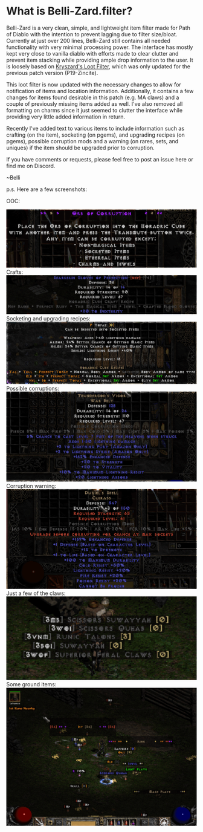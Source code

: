 # What is Belli-Zard.filter?

Belli-Zard is a very clean, simple, and lightweight item filter made for Path of Diablo with the intention to prevent lagging due to filter size/bloat.  Currently at just over 200 lines, Belli-Zard still contains all needed functionality with very minimal processing power.  The interface has mostly kept very close to vanilla diablo with efforts made to clear clutter and prevent item stacking while providing ample drop information to the user.  It is loosely based on <a href="https://www.reddit.com/r/pathofdiablo/comments/g33v35/kryszards_loot_filter_completly_new_one/">Kryszard's Loot Filter</a>, which was only updated for the previous patch version (P19-Zincite).  

This loot filter is now updated with the necessary changes to allow for notification of items and location information.  Additionally, it contains a few changes for items found desirable in this patch (e.g. MA claws) and a couple of previously missing items added as well.  I've also removed all formatting on charms since it just seemed to clutter the interface while providing very little added information in return.

Recently I've added text to various items to include information such as crafting (on the item), socketing (on pgems), and upgrading recipes (on pgems), possible corruption mods and a warning (on rares, sets, and uniques) if the item should be upgraded prior to corruption.

If you have comments or requests, please feel free to post an issue here or find me on Discord.

~Belli

p.s. Here are a few screenshots:

OOC:

<img src="https://github.com/pod-belli/pod/blob/main/images/OOC.PNG">
Crafts:

<img src="https://github.com/pod-belli/pod/blob/main/images/crafts.PNG">
Socketing and upgrading recipes:

<img src="https://github.com/pod-belli/pod/blob/main/images/p%20top.PNG">
Possible corruptions:

<img src="https://github.com/pod-belli/pod/blob/main/images/posscorrupt.PNG">
Corruption warning:

<img src="https://github.com/pod-belli/pod/blob/main/images/corruptWarning.PNG">
Just a few of the claws:

<img src="https://github.com/pod-belli/pod/blob/main/images/claws.PNG">
Some ground items:

<img src="https://github.com/pod-belli/pod/blob/main/images/grounditems.PNG">


